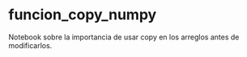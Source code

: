 # funcion_copy_numpy
Notebook  sobre la importancia de usar copy en los arreglos antes de modificarlos.
